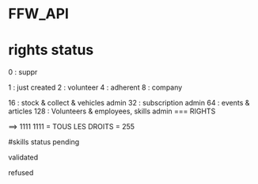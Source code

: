 # FFW_API

# rights status

0 : suppr

1 : just created
2 :  volunteer
4 :  adherent
8 :  company

16 : stock & collect & vehicles admin
32 : subscription admin
64 : events & articles
128 : Volunteers & employees, skills admin   === RIGHTS

==> 1111 1111 = TOUS LES DROITS = 255



#skills status
pending

validated

refused

